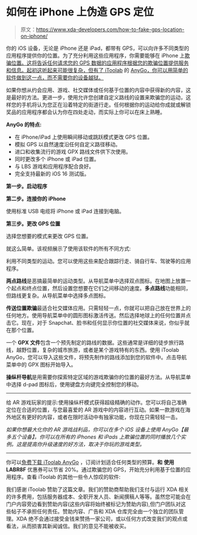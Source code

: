 # 如何在 iPhone 上伪造 GPS 定位

> 原文：<https://www.xda-developers.com/how-to-fake-gps-location-on-iphone/>

你的 iOS 设备，无论是 iPhone 还是 iPad，都带有 GPS，可以向许多不同类型的应用程序提供你的位置。为了充分利用这些应用程序，你需要能够在 iPhone 上[欺骗位置。这将告诉任何请求您的 GPS 数据的应用程序根据您的欺骗位置提供服务和信息。起初这听起来可能很复杂，但有了 iToolab](https://itoolab.com/iphone-location-spoofer/?utm_source=xdadevelopers&utm_medium=review&utm_campaign=anygo) 的 [AnyGo，你可以用简单的软件做到这一点，而不需要你的设备越狱。](https://itoolab.com/iphone-location-spoofer/?utm_source=xdadevelopers&utm_medium=review&utm_campaign=anygo)

如果你想从约会应用、游戏、社交媒体或任何基于位置的内容中获得新的内容，这是最好的方法。更进一步，使用允许您创建自定义路线的设置来欺骗您的运动，这样您的手机将认为您正在沿着特定的街道行走。任何根据你的运动给你成就或解锁奖品的应用程序都会认为你在四处走动，而实际上你可以在床上熟睡。

**AnyGo 的特点:**

*   在 iPhone/iPad 上使用瞬间移动或跳跃模式更改 GPS 位置。
*   模拟 GPS 以自然速度沿任何自定义路径移动。
*   进口和收集流行的游戏 GPX 路线文件供下次使用。
*   同时更改多个 iPhone 或 iPad 位置。
*   与 LBS 游戏和应用程序配合良好。
*   完全支持最新的 iOS 16 测试版。

**第一步。启动程序**

**第二步。连接你的 iPhone**

使用标准 USB 电缆将 iPhone 或 iPad 连接到电脑。

**第三步。更改 GPS 位置**

选择您想要的模式来更改 GPS 位置。

就这么简单。该视频展示了使用该软件的所有不同方式:

利用不同类型的运动。您可以使用这些来配合跟踪行走、骑自行车、驾驶等的应用程序。

**两点路线**是恶搞最简单的运动类型。从导航菜单中选择双点图标。在地图上放置一个起点和终点位置，然后设置您想要在它们之间移动的速度。**多点路线**功能相同，但路线更复杂。从导航菜单中选择多点图标。

**传送位置欺骗**最适合社交媒体应用。只需轻轻一点，你就可以把自己放在世界上的任何地方。使用导航菜单中的圆形图标激活传送。然后选择地球上的任何位置并点击它。现在，对于 Snapchat、脸书和任何显示你位置的社交媒体来说，你似乎就在那个位置。

一个 **GPX 文件**包含一个预先制定的路线的数据。这些通常是详细的徒步旅行路线，越野位置，复杂的城市旅游，或者是某个游戏特有的东西。使用 iToolab AnyGo，您可以导入这些文件，将预先制作的路线添加到您的软件中。点击导航菜单中的 GPX 图标开始导入。

**操纵杆导航**是用需要你探索特定区域的游戏欺骗你的位置的最好方法。从导航菜单中选择 d-pad 图标后，使用键盘方向键完全控制您的移动。

* * *

给 AR 游戏玩家的提示:使用操纵杆模式获得超级精确的动作。您可以将自己准确定位在合适的位置，与您最喜爱的 AR 游戏中的内容进行互动。如果一款游戏在海外地区有更好的内容，或者在限时活动中有独家功能，你现在只需轻轻一击。

*如果你想最大化你的 AR 游戏战利品，你可以在多个 iOS 设备上使用 AnyGo【最多五个设备】。你可以在所有的 iPhones 和 iPads 上欺骗位置的同时播放几个实例。这是提高你升级速度的好方法，取决于你玩的游戏类型。*

* * *

你可以[免费下载 iToolab AnyGo](https://itoolab.com/iphone-location-spoofer/?utm_source=xdadevelopers&utm_medium=review&utm_campaign=anygo) ，订阅计划适合任何类型的预算。**和** **使用 LABR8F** 优惠券可以节省 20%。通过欺骗您的 GPS，开始充分利用基于位置的应用程序。查看 iToolab 的其他一些令人惊叹的软件:

我们感谢 iToolab 赞助了这篇文章。我们的赞助商帮助我们支付与运行 XDA 相关的许多费用，包括服务器成本、全职开发人员、新闻撰稿人等等。虽然您可能会在门户内容旁边看到赞助内容(这些内容将始终被标记为赞助内容),但门户团队对这些帖子不承担任何责任。赞助内容、广告和 XDA 仓库完全由一个独立的团队管理。XDA 绝不会通过接受金钱来赞扬一家公司，或以任何方式改变我们的观点或看法，从而损害其新闻诚信。我们的意见不能被收买。